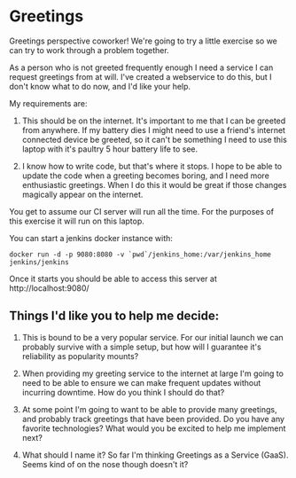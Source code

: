 # Greetings

Greetings perspective coworker! We're going to try a little exercise so we can try to work through a problem together.

As a person who is not greeted frequently enough I need a service I can request greetings from at will. I've created a webservice to do this, but I don't know what to do now, and I'd like your help. 

My requirements are: 

1. This should be on the internet. It's important to me that I can be greeted from anywhere. If my battery dies I might need to use a friend's internet connected device be greeted, so it can't be something I need to use this laptop with it's paultry 5 hour battery life to see.

2. I know how to write code, but that's where it stops. I hope to be able to update the code when a greeting becomes boring, and I need more enthusiastic greetings. When I do this it would be great if those changes magically appear on the internet.

You get to assume our CI server will run all the time. For the purposes of this exercise it will run on this laptop. 

You can start a jenkins docker instance with:

```
docker run -d -p 9080:8080 -v `pwd`/jenkins_home:/var/jenkins_home  jenkins/jenkins
```

Once it starts you should be able to access this server at http://localhost:9080/

## Things I'd like you to help me decide:

1. This is bound to be a very popular service. For our initial launch we can probably survive with a simple setup, but how will I guarantee it's reliability as popularity mounts? 

2. When providing my greeting service to the internet at large I'm going to need to be able to ensure we can make frequent updates without incurring downtime. How do you think I should do that?

3. At some point I'm going to want to be able to provide many greetings, and probably track greetings that have been provided. Do you have any favorite technologies? What would you be excited to help me implement next?

3. What should I name it? So far I'm thinking Greetings as a Service (GaaS). Seems kind of on the nose though doesn't it?